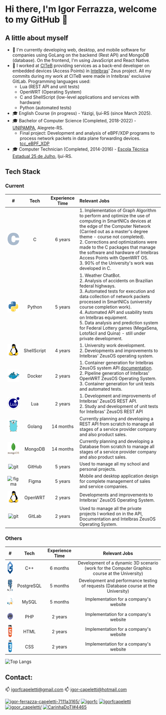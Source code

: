 # Hi there, I'm Igor Ferrazza, welcome to my GitHub 👋

## A little about myself
- 💼 I'm currently developing web, desktop, and mobile software for companies using GoLang on the backend (Rest API) and MongoDB (database). On the frontend, I'm using JavaScript and React Native.
- 💼 I worked at [CITeB](https://www.linkedin.com/company/fundacaociteb/mycompany/verification/) providing services as a back-end developer on embedded devices (Access Points) in [Intelbras](https://www.linkedin.com/company/intelbras/)' Zeus project. All my commits during my work at CITeB were made in Intelbras' exclusive GitLab. Programming languages ​​used:
  - Lua (REST API and unit tests)
  - OpenWRT (Operating System)
  - C and ShellScript (low-level applications and services with hardware)
  - Python (automated tests)
- 🎓 English Course (in progress) - Yázigi, Ijuí-RS (since March 2025).
- 🎓 Bachelor of Computer Science (Completed, 2018-2022) - [UNIPAMPA](http://novoportal.unipampa.edu.br/novoportal/), Alegrete-RS.
  - Final project: Development and analysis of eBPF/XDP programs to process network packets in data plane forwarding devices. [tcc_eBPF_XDP](https://github.com/igor-capeletti/tcc_eBPF_XDP)
- 🎓 Computer Technician (Completed, 2014-2016) - [Escola Técnica Estadual 25 de Julho](https://escola25dejulho.com.br/), Ijuí-RS.


## Tech Stack 
### Current
| # | Tech | Experience Time | Relevant Jobs |
|:-------------:|:-------------:|:-----:| :-----|
| <img src="https://raw.githubusercontent.com/devicons/devicon/master/icons/c/c-original.svg" alt="c" width="40" height="40"/> | C | 6 years | 1. Implementation of Graph Algorithm to perform and optimize the use of computing in SmartNICs devices at the edge of the Computer Network (Carried out as a master's degree theme - course not completed). <br> 2. Corrections and optimizations were made to the C packages that manage the software and hardware of Intelbras Access Points with OpenWRT OS. <br> 3. 90% of the University's work was developed in C. |
| <img src="https://raw.githubusercontent.com/devicons/devicon/master/icons/python/python-original.svg" alt="python" width="40" height="40"/> | Python | 5 years | 1. Weather ChatBot. <br> 2. Analysis of accidents on Brazilian federal highways. <br> 3. Automated tests for execution and data collection of network packets processed in SmartNICs (university course completion work). <br> 4. Automated API and usability tests on Intelbras equipment. <br> 5. Data analysis and prediction system for Federal Lottery games (MegaSena, Lotofácil and Quina) - still under private development. |
| <img src="https://raw.githubusercontent.com/devicons/devicon/master/icons/linux/linux-original.svg" alt="linux" width="40" height="40"/> | ShellScript | 4 years | 1. University work development. <br> 2. Developments and improvements to Intelbras' ZeusOS operating system. |
| <img src="https://github.com/devicons/devicon/blob/master/icons/docker/docker-original.svg" alt="lua" width="40" height="40"/> | Docker | 2 years | 1. Container generation for Intelbras ZeusOS system API [documentation](https://api-product.intelbras.com.br/v4/). <br> 2. Pipeline generation of Intelbras' OpenWRT ZeusOS Operating System. <br> 3. Container generation for unit tests and automated tests. |
| <img src="https://github.com/devicons/devicon/blob/master/icons/lua/lua-original.svg" alt="lua" width="40" height="40"/> | Lua | 2 years | 1. Development and improvements of Intelbras' ZeusOS REST API. <br> 2. Study and development of unit tests for Intelbras' ZeusOS REST API |
| <img src="https://raw.githubusercontent.com/devicons/devicon/master/icons/go/go-original.svg" alt="go" width="40" height="40"/> | Golang | 14 months | Currently planning and developing a REST API from scratch to manage all stages of a service provider company and also product sales. |
| <img src="https://github.com/devicons/devicon/blob/master/icons/mongodb/mongodb-original-wordmark.svg" alt="mongodb" width="40" height="40"/>| MongoDB | 14 months | Currently planning and developing a Database from scratch to manage all stages of a service provider company and also product sales. |
| <img src="https://www.vectorlogo.zone/logos/git-scm/git-scm-icon.svg" alt="git" width="40" height="40"/> | GitHub | 5 years | Used to manage all my school and personal projects. |
| <img src="https://www.vectorlogo.zone/logos/figma/figma-icon.svg" alt="figma" width="40" height="40"/> | Figma | 5 years | Mobile and desktop application design for complete management of sales and service companies. |
| <img src="https://raw.githubusercontent.com/devicons/devicon/master/icons/linux/linux-original.svg" alt="linux" width="40" height="40"/> | OpenWRT | 2 years | Developments and improvements to Intelbras' ZeusOS Operating System. |
| <img src="https://www.vectorlogo.zone/logos/git-scm/git-scm-icon.svg" alt="git" width="40" height="40"/> | GitLab | 2 years | Used to manage all the private projects I worked on in the API, Documentation and Intelbras ZeusOS Operating System. |

### Others
| # | Tech | Experience Time | Relevant Jobs |
|:-------------:|:-------------:|:-----:| :-----:|
| <img src="https://raw.githubusercontent.com/devicons/devicon/master/icons/cplusplus/cplusplus-original.svg" alt="cplusplus" width="40" height="40"/> | C++ | 6 months | Development of a dynamic 3D scenario (work for the Computer Graphics course at the University) |
| <img src="https://raw.githubusercontent.com/devicons/devicon/master/icons/postgresql/postgresql-original-wordmark.svg" alt="postgresql" width="40" height="40"/> | PostgreSQL | 5 months | Development and performance testing of requests (Database course at the University) |
| <img src="https://raw.githubusercontent.com/devicons/devicon/master/icons/mysql/mysql-original-wordmark.svg" alt="mysql" width="40" height="40"/> | MySQL | 5 months | Implementation for a company's website |
| <img src="https://raw.githubusercontent.com/devicons/devicon/master/icons/php/php-original.svg" alt="php" width="40" height="40"/> | PHP | 2 years | Implementation for a company's website |
| <img src="https://raw.githubusercontent.com/devicons/devicon/master/icons/html5/html5-original-wordmark.svg" alt="html5" width="40" height="40"/> | HTML | 2 years | Implementation for a company's website |
| <img src="https://raw.githubusercontent.com/devicons/devicon/master/icons/css3/css3-original-wordmark.svg" alt="css3" width="40" height="40"/> | CSS | 2 years | Implementation for a company's website |

![Top Langs](https://github-readme-stats.vercel.app/api/top-langs/?username=igor-capeletti&langs_count=8)

## Contact:
📫 igorfcapeletti@gmail.com
📫 igor-capeletti@hotmail.com
 
<p align="left">
<a href="https://linkedin.com/in/igor-ferrazza-capeletti-7111a3165/" target="blank"><img align="center" src="https://raw.githubusercontent.com/rahuldkjain/github-profile-readme-generator/master/src/images/icons/Social/linked-in-alt.svg" alt="igor-ferrazza-capeletti-7111a3165/" height="30" width="40" /></a>
<a href="https://kaggle.com/igorfc" target="blank"><img align="center" src="https://raw.githubusercontent.com/rahuldkjain/github-profile-readme-generator/master/src/images/icons/Social/kaggle.svg" alt="igorfc" height="30" width="40" /></a>
<a href="https://fb.com/igorfcapeletti" target="blank"><img align="center" src="https://raw.githubusercontent.com/rahuldkjain/github-profile-readme-generator/master/src/images/icons/Social/facebook.svg" alt="igorfcapeletti" height="30" width="40" /></a>
<a href="https://instagram.com/igoor_capeletti/" target="blank"><img align="center" src="https://raw.githubusercontent.com/rahuldkjain/github-profile-readme-generator/master/src/images/icons/Social/instagram.svg" alt="igoor_capeletti/" height="30" width="40" /></a>
<a href="https://discord.gg/CarinhaDoTI#4465" target="blank"><img align="center" src="https://raw.githubusercontent.com/rahuldkjain/github-profile-readme-generator/master/src/images/icons/Social/discord.svg" alt="CarinhaDoTI#4465" height="30" width="40" /></a>
</p>


